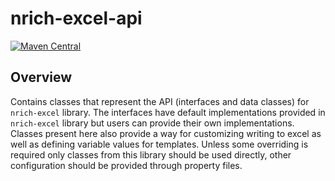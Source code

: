 # nrich-excel-api

[![Maven Central](https://maven-badges.herokuapp.com/maven-central/net.croz.nrich/nrich-excel-api/badge.svg?color=blue)](https://maven-badges.herokuapp.com/maven-central/net.croz.nrich/nrich-excel-api)

## Overview

Contains classes that represent the API (interfaces and data classes) for `nrich-excel` library. The interfaces have default implementations provided in
`nrich-excel` library but users can provide their own implementations. Classes present here also provide a way for customizing writing to excel as well as defining variable values for templates.
Unless some overriding is required only classes from this library should be used directly, other configuration should be provided through property files.
